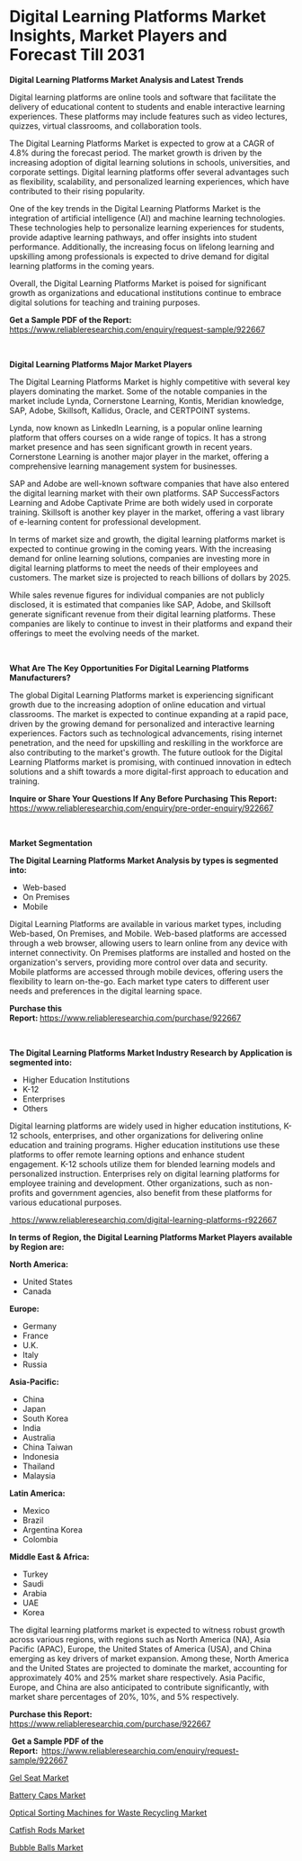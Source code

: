 <p><h1>Digital Learning Platforms Market Insights, Market Players and Forecast Till 2031</h1></p><p><strong>Digital Learning Platforms Market Analysis and Latest Trends</strong></p>
<p><p>Digital learning platforms are online tools and software that facilitate the delivery of educational content to students and enable interactive learning experiences. These platforms may include features such as video lectures, quizzes, virtual classrooms, and collaboration tools.</p><p>The Digital Learning Platforms Market is expected to grow at a CAGR of 4.8% during the forecast period. The market growth is driven by the increasing adoption of digital learning solutions in schools, universities, and corporate settings. Digital learning platforms offer several advantages such as flexibility, scalability, and personalized learning experiences, which have contributed to their rising popularity.</p><p>One of the key trends in the Digital Learning Platforms Market is the integration of artificial intelligence (AI) and machine learning technologies. These technologies help to personalize learning experiences for students, provide adaptive learning pathways, and offer insights into student performance. Additionally, the increasing focus on lifelong learning and upskilling among professionals is expected to drive demand for digital learning platforms in the coming years.</p><p>Overall, the Digital Learning Platforms Market is poised for significant growth as organizations and educational institutions continue to embrace digital solutions for teaching and training purposes.</p></p>
<p><strong>Get a Sample PDF of the Report:&nbsp;</strong> <a href="https://www.reliableresearchiq.com/enquiry/request-sample/922667">https://www.reliableresearchiq.com/enquiry/request-sample/922667</a></p>
<p>&nbsp;</p>
<p><strong>Digital Learning Platforms Major Market Players</strong></p>
<p><p>The Digital Learning Platforms Market is highly competitive with several key players dominating the market. Some of the notable companies in the market include Lynda, Cornerstone Learning, Kontis, Meridian knowledge, SAP, Adobe, Skillsoft, Kallidus, Oracle, and CERTPOINT systems.</p><p>Lynda, now known as LinkedIn Learning, is a popular online learning platform that offers courses on a wide range of topics. It has a strong market presence and has seen significant growth in recent years. Cornerstone Learning is another major player in the market, offering a comprehensive learning management system for businesses.</p><p>SAP and Adobe are well-known software companies that have also entered the digital learning market with their own platforms. SAP SuccessFactors Learning and Adobe Captivate Prime are both widely used in corporate training. Skillsoft is another key player in the market, offering a vast library of e-learning content for professional development.</p><p>In terms of market size and growth, the digital learning platforms market is expected to continue growing in the coming years. With the increasing demand for online learning solutions, companies are investing more in digital learning platforms to meet the needs of their employees and customers. The market size is projected to reach billions of dollars by 2025.</p><p>While sales revenue figures for individual companies are not publicly disclosed, it is estimated that companies like SAP, Adobe, and Skillsoft generate significant revenue from their digital learning platforms. These companies are likely to continue to invest in their platforms and expand their offerings to meet the evolving needs of the market.</p></p>
<p>&nbsp;</p>
<p><strong>What Are The Key Opportunities For Digital Learning Platforms Manufacturers?</strong></p>
<p><p>The global Digital Learning Platforms market is experiencing significant growth due to the increasing adoption of online education and virtual classrooms. The market is expected to continue expanding at a rapid pace, driven by the growing demand for personalized and interactive learning experiences. Factors such as technological advancements, rising internet penetration, and the need for upskilling and reskilling in the workforce are also contributing to the market's growth. The future outlook for the Digital Learning Platforms market is promising, with continued innovation in edtech solutions and a shift towards a more digital-first approach to education and training.</p></p>
<p><strong>Inquire or Share Your Questions If Any Before Purchasing This Report:</strong> <a href="https://www.reliableresearchiq.com/enquiry/pre-order-enquiry/922667">https://www.reliableresearchiq.com/enquiry/pre-order-enquiry/922667</a></p>
<p>&nbsp;</p>
<p><strong>Market Segmentation</strong></p>
<p><strong>The Digital Learning Platforms Market Analysis by types is segmented into:</strong></p>
<p><ul><li>Web-based</li><li>On Premises</li><li>Mobile</li></ul></p>
<p><p>Digital Learning Platforms are available in various market types, including Web-based, On Premises, and Mobile. Web-based platforms are accessed through a web browser, allowing users to learn online from any device with internet connectivity. On Premises platforms are installed and hosted on the organization's servers, providing more control over data and security. Mobile platforms are accessed through mobile devices, offering users the flexibility to learn on-the-go. Each market type caters to different user needs and preferences in the digital learning space.</p></p>
<p><strong>Purchase this Report:&nbsp;</strong><a href="https://www.reliableresearchiq.com/purchase/922667">https://www.reliableresearchiq.com/purchase/922667</a></p>
<p>&nbsp;</p>
<p><strong>The Digital Learning Platforms Market Industry Research by Application is segmented into:</strong></p>
<p><ul><li>Higher Education Institutions</li><li>K-12</li><li>Enterprises</li><li>Others</li></ul></p>
<p><p>Digital learning platforms are widely used in higher education institutions, K-12 schools, enterprises, and other organizations for delivering online education and training programs. Higher education institutions use these platforms to offer remote learning options and enhance student engagement. K-12 schools utilize them for blended learning models and personalized instruction. Enterprises rely on digital learning platforms for employee training and development. Other organizations, such as non-profits and government agencies, also benefit from these platforms for various educational purposes.</p></p>
<p><a href="https://www.reliableresearchiq.com/digital-learning-platforms-r922667">&nbsp;https://www.reliableresearchiq.com/digital-learning-platforms-r922667</a></p>
<p><strong>In terms of Region, the Digital Learning Platforms Market Players available by Region are:</strong></p>
<p>
    <p> <strong> North America: </strong>
        <ul>
            <li>United States</li>
            <li>Canada</li>
        </ul>
        </p> 
    <p> <strong> Europe: </strong>
        <ul>
            <li>Germany</li>
            <li>France</li>
            <li>U.K.</li>
            <li>Italy</li>
            <li>Russia</li>
        </ul>
        </p> 
    <p> <strong> Asia-Pacific: </strong>
        <ul>
            <li>China</li>
            <li>Japan</li>
            <li>South Korea</li>
            <li>India</li>
            <li>Australia</li>
            <li>China Taiwan</li>
            <li>Indonesia</li>
            <li>Thailand</li>
            <li>Malaysia</li>
        </ul>
        </p> 
    <p> <strong> Latin America: </strong>
        <ul>
            <li>Mexico</li>
            <li>Brazil</li>
            <li>Argentina Korea</li>
            <li>Colombia</li>
        </ul>
        </p> 
    <p> <strong> Middle East & Africa: </strong>
        <ul>
            <li>Turkey</li>
            <li>Saudi</li>
            <li>Arabia</li>
            <li>UAE</li>
            <li>Korea</li>
        </ul>
    </p>
    </p>
<p><p>The digital learning platforms market is expected to witness robust growth across various regions, with regions such as North America (NA), Asia Pacific (APAC), Europe, the United States of America (USA), and China emerging as key drivers of market expansion. Among these, North America and the United States are projected to dominate the market, accounting for approximately 40% and 25% market share respectively. Asia Pacific, Europe, and China are also anticipated to contribute significantly, with market share percentages of 20%, 10%, and 5% respectively.</p></p>
<p><strong>Purchase this Report: </strong><a href="https://www.reliableresearchiq.com/purchase/922667">https://www.reliableresearchiq.com/purchase/922667</a></p>
<p>&nbsp;<strong>Get a Sample PDF of the Report:&nbsp;&nbsp;</strong><a href="https://www.reliableresearchiq.com/enquiry/request-sample/922667">https://www.reliableresearchiq.com/enquiry/request-sample/922667</a></p>
<p><strong></strong></p>
<p><p><a href="https://github.com/arionmp/Market-Research-Report-List-4/blob/main/gel-seat-market.md">Gel Seat Market</a></p><p><a href="https://github.com/SheilaBruen2023/Market-Research-Report-List-2/blob/main/battery-caps-market.md">Battery Caps Market</a></p><p><a href="https://www.linkedin.com/pulse/optical-sorting-machines-waste-recycling-industry-analysis-report-sajtf?trackingId=vAJpadJOQoyUPoD%2Fb7Lviw%3D%3D">Optical Sorting Machines for Waste Recycling Market</a></p><p><a href="https://github.com/markusgodoy/Market-Research-Report-List-4/blob/main/catfish-rods-market.md">Catfish Rods Market</a></p><p><a href="https://github.com/luckyshygirl/Market-Research-Report-List-6/blob/main/bubble-balls-market.md">Bubble Balls Market</a></p></p>